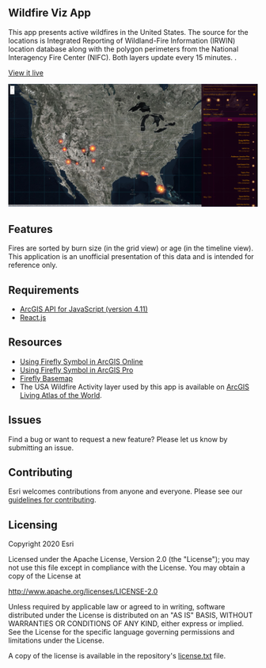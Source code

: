 ## Wildfire Viz App

This app presents active wildfires in the United States. The source for the locations is Integrated Reporting of Wildland-Fire Information (IRWIN) location database along with the polygon perimeters from the National Interagency Fire Center (NIFC). Both layers update every 15 minutes. .

[View it live](https://livingatlas.arcgis.com/wildfire/)

![App](./screenshot.png)

## Features
Fires are sorted by burn size (in the grid view) or age (in the timeline view). This application is an unofficial presentation of this data and is intended for reference only. 

## Requirements

- [ArcGIS API for JavaScript (version 4.11)](https://developers.arcgis.com/javascript/index.html)
- [React.js](https://reactjs.org/)


## Resources

* [Using Firefly Symbol in ArcGIS Online](https://www.esri.com/arcgis-blog/products/arcgis-living-atlas/mapping/whats-new-in-arcgis-online-firefly/)
* [Using Firefly Symbol in ArcGIS Pro](https://www.esri.com/arcgis-blog/products/arcgis-pro/mapping/steal-this-firefly-style-please/)
* [Firefly Basemap](https://livingatlas.arcgis.com/en/browse/#d=1&q=%22World%20Imagery%20(Firefly)%22)
* The USA Wildfire Activity layer used by this app is available on [ArcGIS Living Atlas of the World](https://www.arcgis.com/home/item.html?id=d957997ccee7408287a963600a77f61f).

## Issues

Find a bug or want to request a new feature?  Please let us know by submitting an issue.

## Contributing

Esri welcomes contributions from anyone and everyone. Please see our [guidelines for contributing](https://github.com/esri/contributing).

## Licensing
Copyright 2020 Esri

Licensed under the Apache License, Version 2.0 (the "License");
you may not use this file except in compliance with the License.
You may obtain a copy of the License at

   http://www.apache.org/licenses/LICENSE-2.0

Unless required by applicable law or agreed to in writing, software
distributed under the License is distributed on an "AS IS" BASIS,
WITHOUT WARRANTIES OR CONDITIONS OF ANY KIND, either express or implied.
See the License for the specific language governing permissions and
limitations under the License.

A copy of the license is available in the repository's [license.txt](license.txt) file.